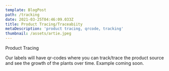 ```yaml
---
template: BlogPost
path: /tracking
date: 2021-03-25T04:46:09.033Z
title: Product Tracing/Traceabiity
metaDescription: 'product tracing, qrcode, tracking'
thumbnail: /assets/artie.jpeg
---
```

Product Tracing

Our labels will  have qr-codes where you can track/trace the product source and see the growth of the plants over time.  Example coming soon.
